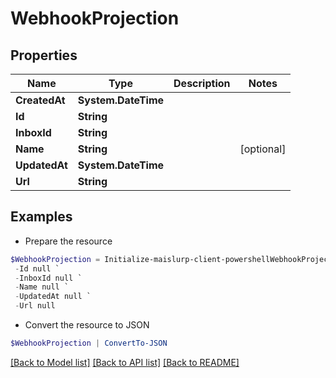# WebhookProjection
## Properties

Name | Type | Description | Notes
------------ | ------------- | ------------- | -------------
**CreatedAt** | **System.DateTime** |  | 
**Id** | **String** |  | 
**InboxId** | **String** |  | 
**Name** | **String** |  | [optional] 
**UpdatedAt** | **System.DateTime** |  | 
**Url** | **String** |  | 

## Examples

- Prepare the resource
```powershell
$WebhookProjection = Initialize-maislurp-client-powershellWebhookProjection  -CreatedAt null `
 -Id null `
 -InboxId null `
 -Name null `
 -UpdatedAt null `
 -Url null
```

- Convert the resource to JSON
```powershell
$WebhookProjection | ConvertTo-JSON
```

[[Back to Model list]](../README#documentation-for-models) [[Back to API list]](../README#documentation-for-api-endpoints) [[Back to README]](../README)

